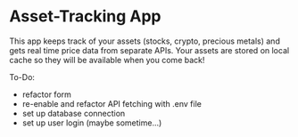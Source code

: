 # Asset-Tracking App

This app keeps track of your assets (stocks, crypto, precious metals) and gets real time price data from separate APIs.
Your assets are stored on local cache so they will be available when you come back!

To-Do:
-  refactor form
- re-enable and refactor API fetching with .env file
- set up database connection
- set up user login (maybe sometime...)
